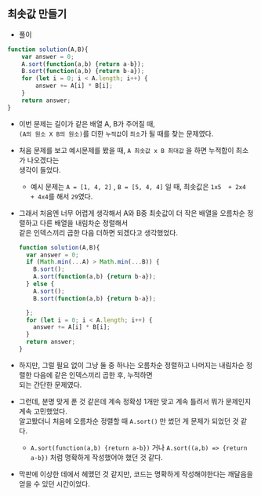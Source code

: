 ## 최솟값 만들기    
- 풀이   

```javascript     
function solution(A,B){
    var answer = 0;
    A.sort(function(a,b) {return a-b});
    B.sort(function(a,b) {return b-a});
    for (let i = 0; i < A.length; i++) {
        answer += A[i] * B[i];
    }
    return answer;
}
```       
- 이번 문제는 길이가 같은 배열 A, B가 주어질 때,    
  `(A의 원소 X B의 원소)`를 더한 `누적값`이 `최소`가 될 때를 찾는 문제였다.    
  
- 처음 문제를 보고 예시문제를 봤을 때, `A 최솟값 x B 최대값` 을 하면 누적합이 최소가 나오겠다는    
  생각이 들었다.   
  
  - 예시 문제는  `A = [1, 4, 2]` , `B = [5, 4, 4]` 일 때, 최솟값은 `1x5  + 2x4  + 4x4`를 해서 `29`였다.    

- 그래서 처음엔 너무 어렵게 생각해서 A와 B중 최솟값이 더 작은 배열을 오름차순 정렬하고 다른 배열을 내림차순 정렬해서    
  같은 인덱스끼리 곱한 다음 더하면 되겠다고 생각했었다.     
  
  ```javascript     
  function solution(A,B){
    var answer = 0;
    if (Math.min(...A) > Math.min(...B)) {
      B.sort();
      A.sort(function(a,b) {return b-a});
    } else {
      A.sort();
      B.sort(function(a,b) {return b-a});

    };
    for (let i = 0; i < A.length; i++) {
      answer += A[i] * B[i];
    }
    return answer;
  }
  ```    
  
- 하지만, 그럴 필요 없이 그냥 둘 중 하나는 오름차순 정렬하고 나머지는 내림차순 정렬한 다음에 같은 인덱스끼리 곱한 후, 누적하면    
  되는 간단한 문제였다.    
  
- 그런데, 분명 맞게 푼 것 같은데 계속 정확성 1개만 맞고 계속 틀려서 뭐가 문제인지 계속 고민했었다.            
  알고봤더니 처음에 오름차순 정렬할 때 `A.sort()` 만 썼던 게 문제가 되었던 것 같다.       
  
  - `A.sort(function(a,b) {return a-b})` 거나 `A.sort((a,b) => {return a-b})` 처럼 명확하게 작성했어야 했던 것 같다.    

- 막판에 이상한 데에서 헤맸던 것 같지만, 코드는 명확하게 작성해야한다는 깨달음을 얻을 수 있던 시간이었다.     

